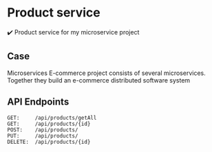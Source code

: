 # Product service
:heavy_check_mark: Product service for my microservice project

## Case
Microservices E-commerce project consists of several microservices. Together they build an e-commerce distributed software system

## API Endpoints
```
GET:     /api/products/getAll
GET:     /api/products/{id}
POST:    /api/products/
PUT:     /api/products/
DELETE:  /api/products/{id}
```


